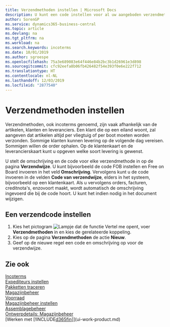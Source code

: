 ```yaml
---
title: Verzendmethoden instellen | Microsoft Docs
description: U kunt een code instellen voor al uw aangeboden verzendmethoden en er gegevens over opgeven.
author: SorenGP
ms.service: dynamics365-business-central
ms.topic: article
ms.devlang: na
ms.tgt_pltfrm: na
ms.workload: na
ms.search.keywords: incoterms
ms.date: 10/01/2019
ms.author: sgroespe
ms.openlocfilehash: 75a3e689083e64f446e84b2bc3b1d26961e3d898
ms.sourcegitcommit: cfc92eefa8b06fb426482f54e393f0e6e222f712
ms.translationtype: HT
ms.contentlocale: nl-NL
ms.lasthandoff: 12/03/2019
ms.locfileid: "2877540"
---
```

# <a name="set-up-shipment-methods"></a>Verzendmethoden instellen
Verzendmethoden, ook incoterms genoemd, zijn vaak afhankelijk van de artikelen, klanten en leveranciers. Een klant die op een eiland woont, zal aangeven dat artikelen altijd per vliegtuig of per boot moeten worden verzonden. Sommige klanten kunnen levering op de volgende dag vereisen. Sommigen willen de order ophalen. Op de klantenkaart en de leverancierskaart kunt u opgeven welke soort levering is gewenst.

U stelt de omschrijving en de code voor elke verzendmethode in op de pagina **Verzendwijze**. U kunt bijvoorbeeld de code FOB instellen en Free on Board invoeren in het veld **Omschrijving**. Vervolgens kunt u de code invoeren in de velden **Code van verzendwijze**, elders in het systeem, bijvoorbeeld op een klantenkaart. Als u vervolgens orders, facturen, creditnota's, enzovoort maakt, wordt automatisch de omschrijving ingevoerd die bij de code hoort. U kunt het indien nodig in het document wijzigen.

## <a name="to-set-up-a-shipment-code"></a>Een verzendcode instellen
1. Kies het pictogram ![Lampje dat de functie Vertel me opent](media/ui-search/search_small.png "Vertel me wat u wilt doen"), voer **Verzendmethoden** in en kies de gerelateerde koppeling.
2. Kies op de pagina **Verzendmethoden** de actie **Nieuw**.
3. Geef op de nieuwe regel een code en omschrijving op voor de verzendwijze.

## <a name="see-also"></a>Zie ook
[Incoterms](https://iccwbo.org/resources-for-business/incoterms-rules)  
[Expediteurs instellen](sales-how-to-set-up-shipping-agents.md)  
[Pakketten traceren](sales-how-track-packages.md)    
[Magazijnbeheer](warehouse-manage-warehouse.md)  
[Voorraad](inventory-manage-inventory.md)  
[Magazijnbeheer instellen](warehouse-setup-warehouse.md)     
[Assemblagebeheer](assembly-assemble-items.md)    
[Ontwerpdetails: Magazijnbeheer](design-details-warehouse-management.md)  
[Werken met [!INCLUDE[d365fin](includes/d365fin_md.md)]](ui-work-product.md)  

